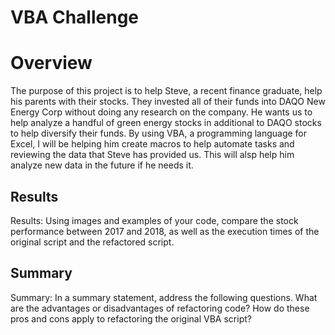 # VBA Challenge

# Overview
The purpose of this project is to help Steve, a recent finance graduate, help his parents with their stocks. They invested all of their funds into DAQO New Energy Corp without doing any research on the company. He wants us to help analyze a handful of green energy stocks in additional to DAQO stocks to help diversify their funds. By using VBA, a programming language for Excel, I will be helping him create macros to help automate tasks and reviewing the data that Steve has provided us. This will alsp help him analyze new data in the future if he needs it. 

## Results
Results: Using images and examples of your code, compare the stock performance between 2017 and 2018, as well as the execution times of the original script and the refactored script.



## Summary
Summary: In a summary statement, address the following questions.
What are the advantages or disadvantages of refactoring code?
How do these pros and cons apply to refactoring the original VBA script?

